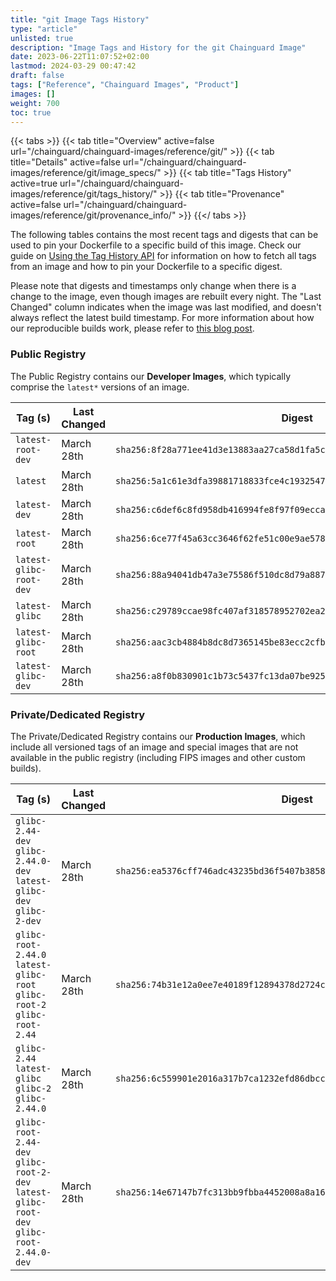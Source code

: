 ```yaml
---
title: "git Image Tags History"
type: "article"
unlisted: true
description: "Image Tags and History for the git Chainguard Image"
date: 2023-06-22T11:07:52+02:00
lastmod: 2024-03-29 00:47:42
draft: false
tags: ["Reference", "Chainguard Images", "Product"]
images: []
weight: 700
toc: true
---
```


{{< tabs >}}
{{< tab title="Overview" active=false url="/chainguard/chainguard-images/reference/git/" >}}
{{< tab title="Details" active=false url="/chainguard/chainguard-images/reference/git/image_specs/" >}}
{{< tab title="Tags History" active=true url="/chainguard/chainguard-images/reference/git/tags_history/" >}}
{{< tab title="Provenance" active=false url="/chainguard/chainguard-images/reference/git/provenance_info/" >}}
{{</ tabs >}}

The following tables contains the most recent tags and digests that can be used to pin your Dockerfile to a specific build of this image. Check our guide on [Using the Tag History API](/chainguard/chainguard-images/using-the-tag-history-api/) for information on how to fetch all tags from an image and how to pin your Dockerfile to a specific digest.

Please note that digests and timestamps only change when there is a change to the image, even though images are rebuilt every night. The "Last Changed" column indicates when the image was last modified, and doesn't always reflect the latest build timestamp. For more information about how our reproducible builds work, please refer to [this blog post](https://www.chainguard.dev/unchained/reproducing-chainguards-reproducible-image-builds).

### Public Registry
The Public Registry contains our **Developer Images**, which typically comprise the `latest*` versions of an image.

| Tag (s)                  | Last Changed | Digest                                                                    |
|--------------------------|--------------|---------------------------------------------------------------------------|
|  `latest-root-dev`       | March 28th   | `sha256:8f28a771ee41d3e13883aa27ca58d1fa5c613b52178f2bc9bee221a7ed474d7b` |
|  `latest`                | March 28th   | `sha256:5a1c61e3dfa39881718833fce4c19325478c8350389d2cdb6bd05e07e04125aa` |
|  `latest-dev`            | March 28th   | `sha256:c6def6c8fd958db416994fe8f97f09eccace164afe649e7c74757d813d461549` |
|  `latest-root`           | March 28th   | `sha256:6ce77f45a63cc3646f62fe51c00e9ae57888cc68a8fa21c8a5d8d765eeb6620a` |
|  `latest-glibc-root-dev` | March 28th   | `sha256:88a94041db47a3e75586f510dc8d79a887248d1160d27b411fd899c274c3d593` |
|  `latest-glibc`          | March 28th   | `sha256:c29789ccae98fc407af318578952702ea20761f02935cb71edcca518c568ebca` |
|  `latest-glibc-root`     | March 28th   | `sha256:aac3cb4884b8dc8d7365145be83ecc2cfbbbac9eabb297238c49d3c07a2a327d` |
|  `latest-glibc-dev`      | March 28th   | `sha256:a8f0b830901c1b73c5437fc13da07be9257349b5c7b5d34190383a584294c6e4` |


### Private/Dedicated Registry
The Private/Dedicated Registry contains our **Production Images**, which include all versioned tags of an image and special images that are not available in the public registry (including FIPS images and other custom builds).

| Tag (s)                                                                                   | Last Changed | Digest                                                                    |
|-------------------------------------------------------------------------------------------|--------------|---------------------------------------------------------------------------|
|  `glibc-2.44-dev` `glibc-2.44.0-dev` `latest-glibc-dev` `glibc-2-dev`                     | March 28th   | `sha256:ea5376cff746adc43235bd36f5407b3858eacbc26b26b980adf34307996cb1cc` |
|  `glibc-root-2.44.0` `latest-glibc-root` `glibc-root-2` `glibc-root-2.44`                 | March 28th   | `sha256:74b31e12a0ee7e40189f12894378d2724c0cfd6f9241ee7842d593413b31b294` |
|  `glibc-2.44` `latest-glibc` `glibc-2` `glibc-2.44.0`                                     | March 28th   | `sha256:6c559901e2016a317b7ca1232efd86dbccb59705cc9532fee4d8c9f0f9040e03` |
|  `glibc-root-2.44-dev` `glibc-root-2-dev` `latest-glibc-root-dev` `glibc-root-2.44.0-dev` | March 28th   | `sha256:14e67147b7fc313bb9fbba4452008a8a1617c12c586d43695e19d239f3320a8a` |

